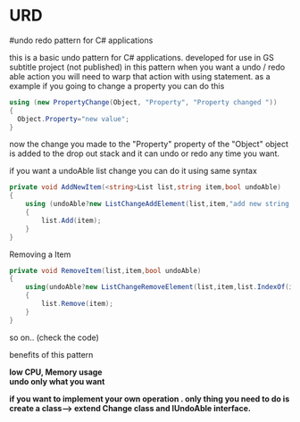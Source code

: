 # URD
#undo redo pattern for C# applications


this is a basic undo pattern for C# applications. developed for use in GS subtitle project (not published) 
in this pattern when you want a undo / redo able action you will need to warp that action with using statement.
as a example if you going to change a property 
you can do this
```C#
using (new PropertyChange(Object, "Property", "Property changed "))
{
  Object.Property="new value";
}
```
now the change you made to the "Property" property of the "Object" object is added to the drop out stack and it can undo or redo any time you want.

if you want a undoAble list change you can do it using same syntax

```C#
private void AddNewItem(<string>List list,string item,bool undoAble)
{
	using (undoAble?new ListChangeAddElement(list,item,"add new string to the string list"):null) //you can use a condition then you can minimize code
	{
		list.Add(item);
	}
}
```

Removing a Item 
```C#
private void RemoveItem(list,item,bool undoAble)
{
	using(undoAble?new ListChangeRemoveElement(list,item,list.IndexOf(item)," remove "+item+" from the string list"))
	{
		list.Remove(item);
	}
}
```
so on.. (check the code)

benefits of this pattern 

<b>low CPU, Memory usage<br/> 
undo only what you want</b>

<b>if you want to implement your own operation . only thing you need to do is create a class--> extend Change class and IUndoAble interface.</b> 


